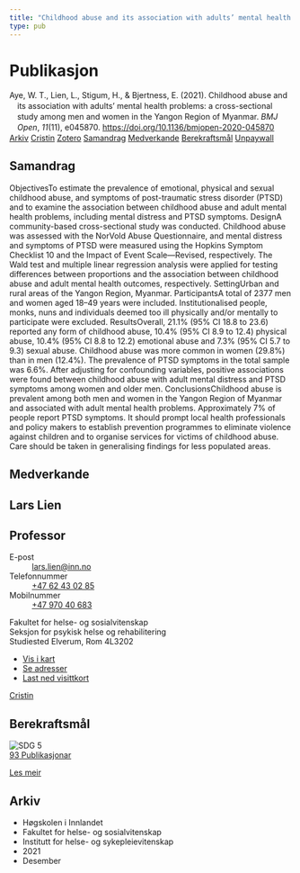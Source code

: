 ```yaml
---
title: "Childhood abuse and its association with adults’ mental health problems: a cross-sectional study among men and women in the Yangon Region of Myanmar"
type: pub
---
```

<h1>Publikasjon</h1>
<article id="csl-bib-container-E82NE9SK" class="csl-bib-container">
  <div class="csl-bib-body" style="line-height: 1.35; padding-left: 1em; text-indent:-1em;">
  <div class="csl-entry">Aye, W. T., Lien, L., Stigum, H., &amp; Bjertness, E. (2021). Childhood abuse and its association with adults&#x2019; mental health problems: a cross-sectional study among men and women in the Yangon Region of Myanmar. <i>BMJ Open</i>, <i>11</i>(11), e045870. <a href="https://doi.org/10.1136/bmjopen-2020-045870">https://doi.org/10.1136/bmjopen-2020-045870</a></div>
</div>
  <div class="csl-bib-buttons">
    <a href="#taxonomy-article-E82NE9SK" class="csl-bib-button">Arkiv</a>
    <a href="https://app.cristin.no/results/show.jsf?id=1969401" alt="Cristin URL" class="csl-bib-button">Cristin</a>
    <a href="http://zotero.org/groups/5022929/items/E82NE9SK" alt="Zotero URL" class="csl-bib-button">Zotero</a>
    <a href="#abstract-article-E82NE9SK" class="csl-bib-button">Samandrag</a>
    <a href="#contributors-article-E82NE9SK" class="csl-bib-button">Medverkande</a>
    <a href="#sdg-article-E82NE9SK" class="csl-bib-button">Berekraftsmål</a>
    <a href="https://bmjopen.bmj.com/content/bmjopen/11/11/e045870.full.pdf" class="csl-bib-button">Unpaywall</a>
  </div>
  <div id="csl-bib-meta-container-E82NE9SK"></div>
</article>
<div id="csl-bib-meta-E82NE9SK" class="csl-bib-meta">
  <article id="abstract-article-E82NE9SK" class="abstract-article">
    <h1>Samandrag</h1>
    ObjectivesTo estimate the prevalence of emotional, physical and sexual childhood abuse, and symptoms of post-traumatic stress disorder (PTSD) and to examine the association between childhood abuse and adult mental health problems, including mental distress and PTSD symptoms. DesignA community-based cross-sectional study was conducted. Childhood abuse was assessed with the NorVold Abuse Questionnaire, and mental distress and symptoms of PTSD were measured using the Hopkins Symptom Checklist 10 and the Impact of Event Scale—Revised, respectively. The Wald test and multiple linear regression analysis were applied for testing differences between proportions and the association between childhood abuse and adult mental health outcomes, respectively. SettingUrban and rural areas of the Yangon Region, Myanmar. ParticipantsA total of 2377 men and women aged 18–49 years were included. Institutionalised people, monks, nuns and individuals deemed too ill physically and/or mentally to participate were excluded. ResultsOverall, 21.1% (95% CI 18.8 to 23.6) reported any form of childhood abuse, 10.4% (95% CI 8.9 to 12.4) physical abuse, 10.4% (95% CI 8.8 to 12.2) emotional abuse and 7.3% (95% CI 5.7 to 9.3) sexual abuse. Childhood abuse was more common in women (29.8%) than in men (12.4%). The prevalence of PTSD symptoms in the total sample was 6.6%. After adjusting for confounding variables, positive associations were found between childhood abuse with adult mental distress and PTSD symptoms among women and older men. ConclusionsChildhood abuse is prevalent among both men and women in the Yangon Region of Myanmar and associated with adult mental health problems. Approximately 7% of people report PTSD symptoms. It should prompt local health professionals and policy makers to establish prevention programmes to eliminate violence against children and to organise services for victims of childhood abuse. Care should be taken in generalising findings for less populated areas.
  </article>
  <article id="contributors-article-E82NE9SK" class="contributors-article">
    <h1>Medverkande</h1>
    <div class="personas">
<div class="vrtx-hinn-person-card">
<div class="photo">
<i class="lar la-user-circle missing-person"></i>
</div>
<div class="info">
<hgroup><h1>Lars Lien</h1>
<h2>Professor</h2>
</hgroup><dl>
<dt>E-post</dt>
<dd>
<a href="mailto:lars.lien@inn.no">lars.lien@inn.no</a>
</dd>
<dt>Telefonnummer</dt>
<dd><a href="tel:+4762430285">
+47 62 43 02 85
</a></dd>
<dt>Mobilnummer</dt>
<dd><a href="tel:+4797040683">
+47 970 40 683
</a></dd>
</dl>
<p>
Fakultet for helse- og sosialvitenskap<br>
Seksjon for psykisk helse og rehabilitering<br>
Studiested Elverum,
Rom 4L3202
</p>
<ul class="vrtx-hinn-links">
<li><a href="https://www.google.com/maps?q=60.88177,11.53669">Vis i kart</a></li>
<li><a href="https://www.inn.no/finn-en-ansatt/lars-lien.html#vrtx-hinn-addresses">Se adresser</a></li>
<li><a href="https://www.inn.no/finn-en-ansatt/lars-lien.html?vrtx=vcf">Last ned visittkort</a></li>
</ul>
</div>
</div>
<a href="https://app.cristin.no/persons/show.jsf?id=14287" alt="Cristin URL" class="personas-cristin">Cristin</a>
</div>
  </article>
  <article id="sdg-article-E82NE9SK" class="sdg-article">
    <h1>Berekraftsmål</h1>
    <div class="sdg-container"><div id="sdg5" class="sdg">
<img src="{{< params subfolder >}}images/sdg/sdg05_no.png" class="image" alt="SDG 5">
<div class="sdg-overlay">
<a href="{{< params subfolder >}}no/archive/?sdg=5#archive" class="sdg-publication-count"><span>93</span> Publikasjonar</a>
<p><a href="https://www.fn.no/om-fn/fns-baerekraftsmaal/likestilling-mellom-kjoennene?lang=nno-NO" class="sdg-read-more">Les meir</a></p>
</div>
</div></div>
  </article>
  <article id="taxonomy-article-E82NE9SK" class="taxonomy-article">
    <h1>Arkiv</h1>
    <ul>
      <li>Høgskolen i Innlandet</li>
      <li>Fakultet for helse- og sosialvitenskap</li>
      <li>Institutt for helse- og sykepleievitenskap</li>
      <li>2021</li>
      <li>Desember</li>
    </ul>
  </article>
</div>

